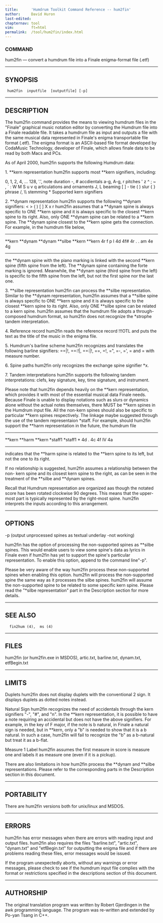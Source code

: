 ```yaml
---
title:		'Humdrum Toolkit Command Reference -- hum2fin'
author:		David Huron
last-edited:
chapternav:	tool
vim:		ft=html
permalink:	/tool/hum2fin/index.html
---
```



### COMMAND

<span class="tool">hum2fin</span> &mdash; convert a humdrum file into a Finale enigma-format file
(.etf)

------------------------------------------------------------------------

## SYNOPSIS ##

` hum2fin  inputfile  [outputfile] [-p]`

------------------------------------------------------------------------

## DESCRIPTION ##

The <span class="tool">hum2fin</span> command provides the means to viewing humdrum files in
the \"Finale\" graphical music notation editor by converting the Humdrum
file into a Finale readable file. It takes a humdrum file as input and
outputs a file with the same musical data represented in Finale's
enigma transportable file format (.etf). The enigma format is an
ASCII-based file format developed by CodaMusic Technology, developer of
Finale, which allows finale data to be read by both Macs and PCs.

As of April 2000, <span class="tool">hum2fin</span> supports the following Humdrum data:

1\. \*\*kern representation <span class="tool">hum2fin</span> supports most \*\*kern
signifiers, including:

0, 1, 2, 4, \... 128, \'.\', note duration -, \# accdientals a-g, A-g, r
pitches \' z \^ ; \~ , \` : W M S u v q articulations and ornaments J, L
beaming \[ \] - tie ( ) slur { } phrase /, \\\\ stemming \* Supported
kern signifiers

2\. \*\*dynam representation <span class="tool">hum2fin</span> supports the following \*\*dynam
signifiers: \< \> ( ) \[ \] X x r <span class="tool">hum2fin</span> assumes that a \*\*dynam
spine is always specific to ONE \*\*kern spine and it is always specific
to the closest \*\*kern spine to its right. Also, only ONE \*\*dynam
spine can be related to a \*\*kern spine. The \*\*dynam spine closest to
the \*\*kern spine gets the connection. For example, in the humdrum file
below,

  ---------- ----------- ----------- ----------- ---------- ----------
  \*\*kern   \*\*dynam   \*\*dynam   \*\*silbe   \*\*kern   \*\*kern
  4r         f           p           I           4d         4f\#
  4r         .           .           am          4e         4g
  ---------- ----------- ----------- ----------- ---------- ----------

the \*\*dynam spine with the piano marking is linked with the second
\*\*kern spine (fifth spine from the left). The \*\*dynam spine
containing the forte marking is ignored. Meanwhile, the \*\*dynam spine
(third spine from the left) is specific to the fifth spine from the
left, but not the first spine nor the last one.

3\. \*\*silbe representation <span class="tool">hum2fin</span> can process the \*\*silbe
representation. Similar to the \*\*dynam representation, <span class="tool">hum2fin</span>
assumes that a \*\*silbe spine is always specific to ONE \*\*kern spine
and it is always specific to the closest \*\*kern spine to its right.
Also, only ONE \*\*silbe spine can be related to a kern spine.
<span class="tool">hum2fin</span> assumes that the humdrum file adopts a through-composed
humdrum format, so <span class="tool">hum2fin</span> does not recognize the \*strophe tandem
interpretation.

4\. Reference record <span class="tool">hum2fin</span> reads the reference record !!!OTL and
puts the text as the title of the music in the enigma file.

5\. Humdrum's barline scheme <span class="tool">hum2fin</span> recognizes and translates the
following barline signifiers: ==\|!, ==:!\|, ==:\|!, ==, =!, =\", =-,
=\', = and = with measure number.

6\. Spine paths <span class="tool">hum2fin</span> only recognizes the exchange spine signifier
\*x.

7\. Tandem interpretations <span class="tool">hum2fin</span> supports the following tandem
interpretations: clefs, key signature, key, time signature, and
instrument.

Please note that <span class="tool">hum2fin</span> depends heavily on the \*\*kern
representation, which provides it with most of the essential musical
data Finale needs. Because Finale is unable to display notations such as
slurs or dynamics alone without the actual notes themselves, there MUST
be \*\*kern spines in the Humdrum input file. All the non-kern spines
should also be specific to particular \*\*kern spines respectively. The
linkage maybe suggested through the use of the tandem representaion
\*staff. For example, should <span class="tool">hum2fin</span> support the \*\*harm
representation in the future, the humdrum file

  ---------- ---------- ----------
  \*\*kern   \*\*harm   \*\*kern
  \*staff1   \*staff1   \*
  4d         .          4c
  4f         IV         4a
  ---------- ---------- ----------

indicates that the \*\*harm spine is related to the \*\*kern spine to
its left, but not the one to its right.

If no relationship is suggested, <span class="tool">hum2fin</span> assumes a relationship
between the non- kern spine and its closest kern spine to the right, as
can be seen in the treatment of the \*\*silbe and \*\*dynam spines.

Recall that Humdrum representation are organized aas though the notated
score has been rotated clockwise 90 degrees. This means that the
upper-most part is typically represented by the right-most spine.
<span class="tool">hum2fin</span> interprets the inputs according to this arrangement.

------------------------------------------------------------------------

## OPTIONS ##

-p (output unprocessed spines as textual underlay -not working)

<span class="tool">hum2fin</span> has the option of processing the non-supported spines as
\*\*silbe spines. This would enable users to view some spine's data as
lyrics in Finale even if <span class="tool">hum2fin</span> has yet to support the spine's
particular representation. To enable this option, append to the command
line\"-p\".

Please be very aware of the way <span class="tool">hum2fin</span> process these non-supported
spines when enabling this option. <span class="tool">hum2fin</span> will process the
non-supported spine the same way as it processes the silbe spines.
<span class="tool">hum2fin</span> will assume the non-supported spine to be related to some
specific kern spine. Please read the \"\*silbe representation\" part in
the Description section for more details.

------------------------------------------------------------------------

## SEE ALSO ##

`  fin2hum (4),  ms (4)`

------------------------------------------------------------------------

## FILES ##

<span class="tool">hum2fin</span> (or hum2fin.exe in MSDOS), artic.txt, barline.txt,
dynam.txt, etfBegin.txt

------------------------------------------------------------------------

## LIMITS ##

Duplets <span class="tool">hum2fin</span> does not display duplets with the conventional 2
sign. It displays duplets as dotted notes instead.

Natural Sign <span class="tool">hum2fin</span> recognizes the need of accidentals through the
kern signifiers \"-\", \"\#\", and \"n\". In the \*\*kern
representation, it is possible to have a note requiring an accidental
but does not have the above signifiers. For example, in the key of F
major, if the note is b natural, in Finale a natural sign is needed, but
in \*\*kern, only a \"b\" is needed to show that it is a b natural. In
such a case, <span class="tool">hum2fin</span> will fail to recognize the \"b\" as a b-natural
but treat it as a b-flat.

Measure 1 Label <span class="tool">hum2fin</span> assumes the first measure in score is
measure one and labels it as measure one (even if it is a pickup).

There are also limitations in how <span class="tool">hum2fin</span> process the \*\*dynam and
\*\*silbe representations. Please refer to the corresponding parts in
the Description section in this document.

------------------------------------------------------------------------

## PORTABILITY ##

There are <span class="tool">hum2fin</span> versions both for unix/linux and MSDOS.

------------------------------------------------------------------------

## ERRORS ##

<span class="tool">hum2fin</span> has error messages when there are errors with reading input
and output files. <span class="tool">hum2fin</span> also requires the files \"barline.txt\",
\"artic.txt\", \"dynam.txt\" and \"etfBegin.txt\" for outputting the
enigma file and if there are problems reading these files, error
messages would be issued.

If the program unexpectedly aborts, without any warnings or error
messages, please check to see if the humdrum input file complies with
the format or restrictions specified in the descriptions section of this
document.

------------------------------------------------------------------------

## AUTHORSHIP ##

The original translation program was written by Robert Gjerdingen in the
awk programming language. The program was re-written and extended by
Po-yan Tsang in C++.




